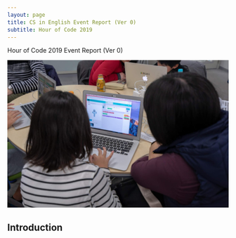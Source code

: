 ```yaml
---
layout: page
title: CS in English Event Report (Ver 0)
subtitle: Hour of Code 2019
---
```

Hour of Code 2019 Event Report (Ver 0)

![alt_text](_posts/images/Event-Report0.jpg "image_tooltip")


## Introduction
